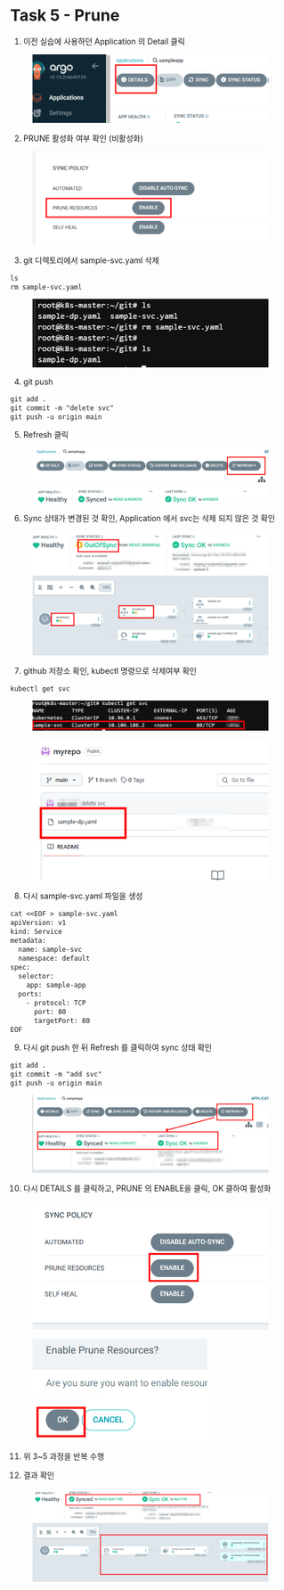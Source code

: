 # Task 5 - Prune

1. 이전 실습에 사용하던 Application 의 Detail 클릭

<figure><img src="../.gitbook/assets/image (64).png" alt=""><figcaption></figcaption></figure>





2. PRUNE 활성화 여부 확인 (비활성화)

<figure><img src="../.gitbook/assets/image (63).png" alt="" width="563"><figcaption></figcaption></figure>



3. git 디렉토리에서 sample-svc.yaml 삭제

```
ls
rm sample-svc.yaml
```

<figure><img src="../.gitbook/assets/image (65).png" alt=""><figcaption></figcaption></figure>



4. git push

```
git add .
git commit -m "delete svc"
git push -u origin main
```



5. Refresh 클릭

<figure><img src="../.gitbook/assets/image (72).png" alt=""><figcaption></figcaption></figure>





6. Sync 상태가 변경된 것 확인, Application 에서 svc는 삭제 되지 않은 것 확인

<figure><img src="../.gitbook/assets/image (73).png" alt=""><figcaption></figcaption></figure>



7. github 저장소 확인, kubectl 명령으로 삭제여부 확인

```
kubectl get svc
```

<figure><img src="../.gitbook/assets/image (74).png" alt=""><figcaption></figcaption></figure>

<figure><img src="../.gitbook/assets/image (75).png" alt=""><figcaption></figcaption></figure>





8. 다시 sample-svc.yaml 파일을 생성

```
cat <<EOF > sample-svc.yaml
apiVersion: v1
kind: Service
metadata:
  name: sample-svc
  namespace: default
spec:
  selector:
    app: sample-app
  ports:
    - protocol: TCP
      port: 80
      targetPort: 80
EOF
```





9. 다시 git push 한 뒤 Refresh 를 클릭하여 sync 상태 확인

```
git add .
git commit -m "add svc"
git push -u origin main
```



<figure><img src="../.gitbook/assets/image (76).png" alt=""><figcaption></figcaption></figure>



10. 다시 DETAILS 를 클릭하고, PRUNE 의 ENABLE을 클릭, OK 클하여 활성화

<figure><img src="../.gitbook/assets/image (77).png" alt="" width="519"><figcaption></figcaption></figure>

<figure><img src="../.gitbook/assets/image (78).png" alt="" width="314"><figcaption></figcaption></figure>



11. 위 3\~5 과정을 반복 수행



12. 결과 확인

<figure><img src="../.gitbook/assets/image (79).png" alt=""><figcaption></figcaption></figure>
